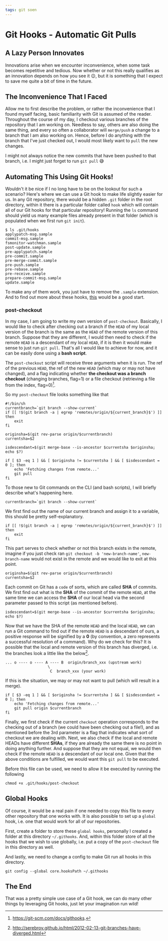 ```yaml
---
tags: git soen
---
```


# Git Hooks - Automatic Git Pulls

## A Lazy Person Innovates

Innovations arise when we encounter inconvenience, when some task becomes repetitive and tedious. Now whether or not this really qualifies as an innovation depends on how you see it 😉, but it is something that I expect to save me quite a bit of time in the future.

## The Inconvenience That I Faced
Allow me to first describe the problem, or rather the inconvenience that I found myself facing, basic familiarity with Git is assumed of the reader. Throughout the course of my day, I checkout various branches of the repository that I am working on. Needless to say, others are also doing the same thing, and every so often a collaborator will `merge/push` a change to a branch that I am also working on. Hence, before I do anything with the branch that I've just checked out, I would most likely want to `pull` the new changes.

I might not always notice the new commits that have been pushed to that branch, i.e. I might just forget to run `git pull` 😅

## Automating This Using Git Hooks!
Wouldn't it be nice if I no long have to be on the lookout for such a scenario? Here's where we can use a Git hook to make life slightly easier for us. In any Git repository, there would be a hidden `.git` folder in the root directory, within it there is a particular folder called `hook` which will contain all of our Git hooks for that particular repository! Running the `ls` command should yield us many example files already present in that folder (which is populated when we first run `git init`).

```
$ ls .git/hooks
applypatch-msg.sample
commit-msg.sample
fsmonitor-watchman.sample
post-update.sample
pre-applypatch.sample
pre-commit.sample
pre-merge-commit.sample
pre-push.sample
pre-rebase.sample
pre-receive.sample
prepare-commit-msg.sample
update.sample
```

To make any of them work, you just have to remove the `.sample` extension. And to find out more about these hooks, [this](https://git-scm.com/docs/githooks) would be a good start.

### post-checkout

In my case, I am going to write my own version of `post-checkout`. Basically, I would like to check after checking out a branch if the `HEAD` of my local version of the branch is the same as the `HEAD` of the remote version of this branch. Suppose that they are different, I would then need to check if the remote `HEAD` is a descendant of my local `HEAD`, if it is then it would make sense to just run `git pull`. That's all I would like to achieve for now, and it can be easily done using a **bash script**.

The `post-checkout` script will receive three arguments when it is run. The ref of the previous `HEAD`, the ref of the new `HEAD` (which may or may not have changed), and a flag indicating whether **the checkout was a branch checkout** (changing branches, flag=1) or a file checkout (retrieving a file from the index, flag=0)[^1]. 

So my `post-checkout` file looks something like that

```
#!/bin/sh
currentbranch=`git branch --show-current`
if [[ !$(git branch -a | egrep 'remotes/origin/${current_branch}$') ]] 
then
    exit
fi

originsha=$(git rev-parse origin/$currentbranch)
currentsha=$2

isdescendant=$(git merge-base --is-ancestor $currentsha $originsha; echo $?)

if [ $3 -eq 1 ] && [ $originsha != $currentsha ] && [ $isdescendant = 0 ]; then
    echo 'Fetching changes from remote...'
    git pull
fi
```

To those new to Git commands on the CLI (and bash scripts), I will briefly describe what's happening here. 

```
currentbranch=`git branch --show-current`
```
We first find out the name of our current branch and assign it to a variable, this should be pretty self-explanatory.

```
if [[ !$(git branch -a | egrep 'remotes/origin/${current_branch}$') ]] 
then
    exit
fi
```
This part serves to check whether or not this branch exists in the remote, imagine if you just check ran `git checkout -b 'new-branch-name'`, `new-branch-name` would not exist in the remote and we would like to exit at this point.

```
originsha=$(git rev-parse origin/$currentbranch)
currentsha=$2
```
Each commit on Git has a `code` of sorts, which are called **SHA** of commits. We first find out what is the **SHA** of the commit of the remote `HEAD`, at the same time we can access the **SHA** of our local head via the second parameter passed to this script (as mentioned before).

```
isdescendant=$(git merge-base --is-ancestor $currentsha $originsha; echo $?)
```

Now that we have the SHA of the remote `HEAD` and the local `HEAD`, we can run a Git command to find out if the remote `HEAD` is a descendant of ours, a positive response will be signified by a **0** (by convention, a zero represents a successful resolution of a command). Why do we check for this? It is possible that the local and remote version of this branch has diverged, i.e. the branches look a little like the below[^2].

```
... o ---- o ---- A ---- B  origin/branch_xxx (upstream work)
                   \
                    C  branch_xxx (your work)
```

If this is the situation, we may or may not want to pull (which will result in a merge).


```
if [ $3 -eq 1 ] && [ $originsha != $currentsha ] && [ $isdescendant = 0 ]; then
    echo 'Fetching changes from remote...'
    git pull origin $currentbranch
fi
```
Finally, we first check if the current `checkout` operation corresponds to the checking out of a branch (we could have been checking out a file!), and as mentioned before the 3rd parameter is a flag that indicates what sort of checkout we are dealing with. Next, we also check if the local and remote HEADs have different **SHAs**, if they are already the same there is no point in doing anything further. And suppose that they are not equal, we would then check if the remote `HEAD` is a descendant of our local one. Given that the above conditions are fulfilled, we would want this `git pull` to be executed.

Before this file can be used, we need to allow it be executed by running the following
```
chmod +x .git/hooks/post-checkout
```

## Global Hooks
Of course, it would be a real pain if one needed to copy this file to every other repository that one works with. It is also possible to set up a `global` hook, i.e. one that would work for all of our repositories.

First, create a folder to store these `global hooks`, personally I created a folder at this directory `~/.githooks`. And, within this folder store of all the hooks that we wish to use globally, i.e. put a copy of the `post-checkout` file in this directory as well.

And lastly, we need to change a config to make Git run all hooks in this directory.
```
git config --global core.hooksPath ~/.githooks
```

## The End
That was a pretty simple use case of a Git hook, we can do many other things by leveraging Git hooks, just let your imagination run wild!


[^1]: https://git-scm.com/docs/githooks.
[^2]: http://serebrov.github.io/html/2012-02-13-git-branches-have-diverged.html
